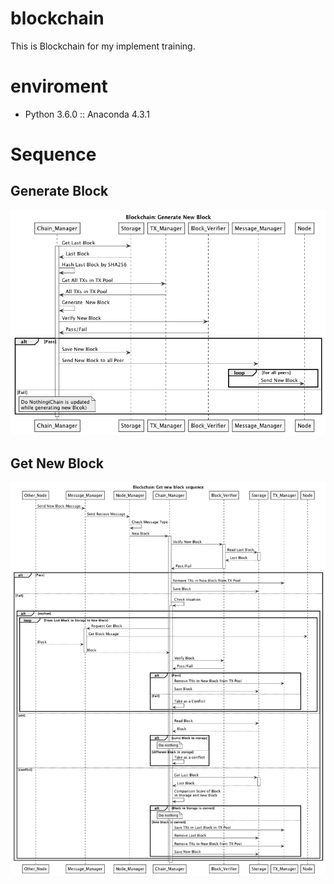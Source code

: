 # blockchain
This is Blockchain for my implement training.

# enviroment
- Python 3.6.0 :: Anaconda 4.3.1

# Sequence
## Generate Block
![Generate Block](https://raw.githubusercontent.com/chike0905/blockchain/images/uml/seq_generate_block.png)

## Get New Block
![Get New Block](https://raw.githubusercontent.com/chike0905/blockchain/images/uml/seq_get_block.png)
